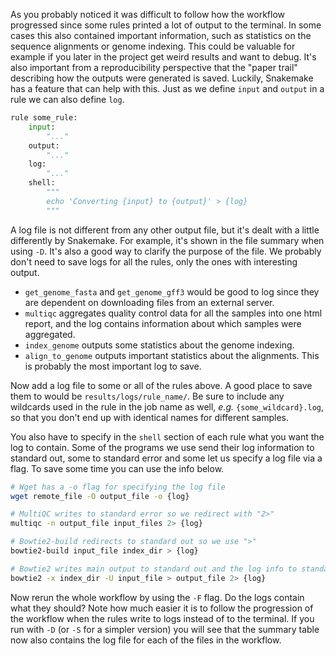 As you probably noticed it was difficult to follow how the workflow progressed
since some rules printed a lot of output to the terminal. In some cases this
also contained important information, such as statistics on the sequence
alignments or genome indexing. This could be valuable for example if you later
in the project get weird results and want to debug. It's also important from
a reproducibility perspective that the "paper trail" describing how the outputs
were generated is saved. Luckily, Snakemake has a feature that can help with
this. Just as we define `input` and `output` in a rule we can also define
`log`.

```python
rule some_rule:
    input:
        "..."
    output:
        "..."
    log:
        "..."
    shell:
        """
        echo 'Converting {input} to {output}' > {log}
        """
```

A log file is not different from any other output file, but it's dealt with
a little differently by Snakemake. For example, it's shown in the file summary
when using `-D`. It's also a good way to clarify the purpose of the file. We
probably don't need to save logs for all the rules, only the ones with
interesting output.

* `get_genome_fasta` and `get_genome_gff3` would be good to log since they are
  dependent on downloading files from an external server.
* `multiqc` aggregates quality control data for all the samples into one html
  report, and the log contains information about which samples were aggregated.
* `index_genome` outputs some statistics about the genome indexing.
* `align_to_genome` outputs important statistics about the alignments. This is
  probably the most important log to save.

Now add a log file to some or all of the rules above. A good place to save them
to would be `results/logs/rule_name/`. Be sure to include any wildcards used in
the rule in the job name as well, *e.g.* `{some_wildcard}.log`, so that you
don't end up with identical names for different samples.

You also have to specify in the `shell` section of each rule what you want the
log to contain. Some of the programs we use send their log information to
standard out, some to standard error and some let us specify a log file via
a flag. To save some time you can use the info below.

```bash
# Wget has a -o flag for specifying the log file
wget remote_file -O output_file -o {log}

# MultiQC writes to standard error so we redirect with "2>"
multiqc -n output_file input_files 2> {log}

# Bowtie2-build redirects to standard out so we use ">"
bowtie2-build input_file index_dir > {log}

# Bowtie2 writes main output to standard out and the log info to standard error
bowtie2 -x index_dir -U input_file > output_file 2> {log}
```

Now rerun the whole workflow by using the `-F` flag. Do the logs contain what
they should? Note how much easier it is to follow the progression of the
workflow when the rules write to logs instead of to the terminal. If you run
with `-D` (or `-S` for a simpler version) you will see that the summary table
now also contains the log file for each of the files in the workflow.

